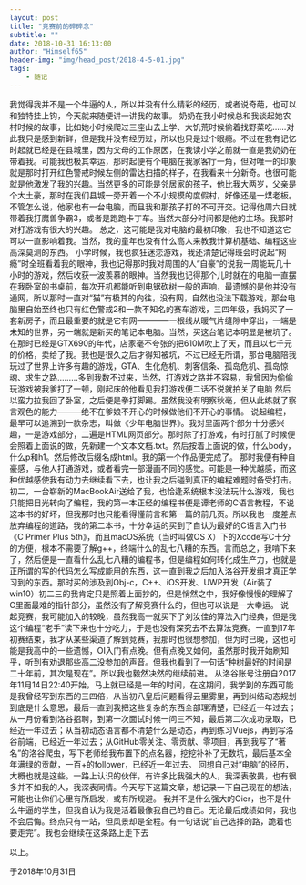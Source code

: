 ```yaml
---
layout: post
title: "竞赛前的碎碎念"
subtitle: ""
date: 2018-10-31 16:13:00
author: "Himself65"
header-img: "img/head_post/2018-4-5-01.jpg"
tags: 
    - 随记
---
```


我觉得我并不是一个牛逼的人，所以并没有什么精彩的经历，或者说奇葩，也可以和独特挂上钩，今天就来随便讲一讲我的故事。
奶奶在我小时候总和我谈起她农村时候的故事，比如她小时候爬过三座山去上学、大饥荒时候偷着找野菜吃……对此我只是感到新鲜，但是我并没有经历过，所以也只是过个眼瘾。不过在我有记忆时起就已经是在县城里，因为父母的工作原因，在我读小学之前就一直是我奶奶在带着我。可能我也极其幸运，那时起便有个电脑在我家客厅一角，但对唯一的印象就是那时打开红色警戒时候左侧的雷达扫描的样子，在我看来十分新奇。也很可能就是他激发了我的兴趣。当然更多的可能是邻居家的孩子，他比我大两岁，父亲是个大土豪，那时在我们县城一旁开着一个不小规模的度假村，好像还是一煤老板。不管怎么说，他家也有一台电脑，而且我和那孩子打的不可开交。记得他周六日就带着我打魔兽争霸3，或者是跑跑卡丁车。当然大部分时间都是他的主场。我那时对打游戏有很大的兴趣。
总之，这可能是我对电脑的最初印象，我也不知道这它可以一直影响着我。当然，我的童年也没有什么高人来教我计算机基础、编程这些高深莫测的东西。
小学时候，我也疯狂迷恋游戏，我还清楚记得班会时说起“网瘾”时全班看着我的眼神，我也记得那时我对周围的人“自豪”的说我一周能玩几十小时的游戏，然后收获一波羡慕的眼神。当然我也记得那个儿时就在的电脑一直摆在我卧室的书桌前，每次开机都能听到电锯砍树一般的声响，最遗憾的是他并没有通网，所以那时一直对“猫”有极其的向往，没有网，自然也没法下载游戏，那台电脑里自始至终也只有红色警戒2和一款不知名的赛车游戏，三四年级，我妈买了一套新房子，而且最重要的就是它有网————一根线从暖气片缝隙中穿出，一端是未知的世界，另一端就是新买的笔记本电脑。当然，买这台笔记本明显是被坑了。在那时已经是GTX690的年代，店家毫不夸张的把610M吹上了天，而且以七千元的价格，卖给了我。我也是很久之后才得知被坑，不过已经无所谓，那台电脑陪我玩过了世界上许多有趣的游戏，GTA、生化危机、刺客信条、孤岛危机、孤岛惊魂、求生之路………多到我数不过来，当然，打游戏之路并不容易，我曾因为偷偷玩游戏被我爹打了一顿，刚起床的他看见我打游戏便二话不说就拍关了电脑 然后以蛮力拉我回了卧室，之后便是拳打脚踢。虽然我没有明察秋毫，但从此练就了察言观色的能力———绝不在爹娘不开心的时候做他们不开心的事情。
说起编程，最早可以追溯到一款杂志，叫做《少年电脑世界》。我对里面两个部分十分感兴趣，一是游戏部分，二遍是HTML网页部分。那时除了打游戏，有时打腻了时候便会照着上面说的做，先新建一个文本文档.txt。然后按着上面说的做，什么body，什么p和h1。然后修改后缀名成html。我的第一个作品便完成了。
那时我便有种自豪感，与他人打通游戏，或者看完一部漫画不同的感觉。可能是一种优越感，而这种优越感使我有动力去继续看下去，也让我之后碰到真正的编程难题时备受打击。
初二，一台崭新的MacBookAir送给了我，也恰逢系统根本没法玩什么游戏，我也只能把目光转向了编程，我的第一本正经的编程书便是谭老师的C语言教程，不说这本书的好坏，但我那时也只能看得懂前言和第一篇的前几页。所以我也一度差点放弃编程的道路，我的第二本书，十分幸运的买到了自认为最好的C语言入门书《C Primer Plus 5th》，而且macOS系统（当时叫做OS X）下的Xcode写C十分的方便，根本不需要了解g++，终端什么的乱七八糟的东西。言而总之，我啃下来了，然后便是一直看什么乱七八糟的编程书，但是编程如何转化成生产力，也就是正所谓的写的代码怎么写成能用的东西，这一直到我之后加入洛谷开发组才真正学习到的东西。那时买的涉及到Obj-c，C++、iOS开发、UWP开发（Air装了win10）初二三的我肯定只是照着上面抄的，但是悄然之中，我好像慢慢的理解了C里面最难的指针部分，虽然没有了解竞赛什么的，但也可以说是一大幸运。
说起竞赛，我可能加入的较晚，虽然我高一就买下了刘汝佳的算法入门经典，但是我这个编程“老手”读下来也十分吃力，于是也没有深究去不去算法竞赛。一直到17年初赛结束，我才从某些渠道了解到竞赛，我那时也很想参加，但为时已晚，这也可能是我高中的一些遗憾，OI入门有点晚。但有点晚又如何，虽然那时我开始刷知乎，听到有劝退那些高二没参加的声音。但我也看到了一句话“种树最好的时间是二十年前，其次是现在”。所以我也毅然决然的继续前进。
从洛谷账号注册自2017年11月14日22:40开始，马上就已经是一年的时间，在这期间，我学到的东西可能是我曾经写到东西的三四倍，从当初八皇后问题看得云里雾里，再到纠结动态规划到底是什么意思，最后一直到我把这些复杂的东西全部理清楚，已经近一年过去；从一月份看到洛谷招聘，到第一次面试时候一问三不知，最后第二次成功录取，已经近一年过去；从当初动态语言都不清楚什么是动态，再到练习Vuejs，再到写洛谷前端，已经近一年过去；从GitHub零关注、零贡献、零项目，再到我写了“著名”的洛谷爬虫，写下老师给我布置下的点名器，挖挖补补了无数坑，最后基本全年满绿的贡献，一百+的follower，已经近一年过去。
回想自己对“电脑”的经历，大概也就是这些。一路上认识的伙伴，有许多比我强大的人，我深表敬畏，也有很多并不如我的人，我深表同情。今天写下这篇文章，想记录一下自己现在的想法，可能也让你们心里有所启发，或有所规避。
我并不是什么强大的Oier，也不是什么牛逼的学生，但我自认为我是活着最像我自己的自己。无论最后成绩如何，我也不会后悔。终点只有一站，但风景却是全程。有一句话说“自己选择的路，跪着也要走完”。我也会继续在这条路上走下去

以上。

于2018年10月31日